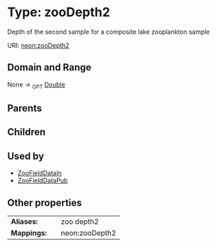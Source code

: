 
# Type: zooDepth2


Depth of the second sample for a composite lake zooplankton sample

URI: [neon:zooDepth2](https://data.neonscience.org/zooDepth2)


## Domain and Range

None ->  <sub>OPT</sub> [Double](types/Double.md)

## Parents


## Children


## Used by

 * [ZooFieldDataIn](ZooFieldDataIn.md)
 * [ZooFieldDataPub](ZooFieldDataPub.md)

## Other properties

|  |  |  |
| --- | --- | --- |
| **Aliases:** | | zoo depth2 |
| **Mappings:** | | neon:zooDepth2 |

